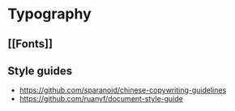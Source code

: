 # Typography


## [[Fonts]]


## Style guides

- https://github.com/sparanoid/chinese-copywriting-guidelines
- https://github.com/ruanyf/document-style-guide
